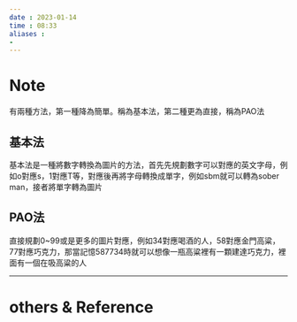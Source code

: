```yaml
---
date : 2023-01-14
time : 08:33
aliases :
- 
---
```

# Note
有兩種方法，第一種降為簡單。稱為基本法，第二種更為直接，稱為PAO法

## 基本法
基本法是一種將數字轉換為圖片的方法，首先先規劃數字可以對應的英文字母，例如o對應s，1對應T等，對應後再將字母轉換成單字，例如sbm就可以轉為sober man，接者將單字轉為圖片

## PAO法
直接規劃0~99或是更多的圖片對應，例如34對應喝酒的人，58對應金門高粱，77對應巧克力，那當記憶587734時就可以想像一瓶高粱裡有一顆建達巧克力，裡面有一個在吸高粱的人

---
# others &  Reference

